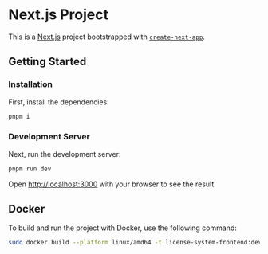 # Next.js Project

This is a [Next.js](https://nextjs.org/) project bootstrapped with [`create-next-app`](https://github.com/vercel/next.js/tree/canary/packages/create-next-app).

## Getting Started

### Installation

First, install the dependencies:

```bash
pnpm i
```

### Development Server

Next, run the development server:

```bash
pnpm run dev
```

Open [http://localhost:3000](http://localhost:3000) with your browser to see the result.

## Docker

To build and run the project with Docker, use the following command:

```bash
sudo docker build --platform linux/amd64 -t license-system-frontend:dev -f Dockerfile .
```
